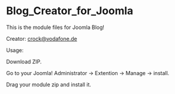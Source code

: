 # Blog_Creator_for_Joomla

This is the module files for Joomla Blog!

Creator: crock@vodafone.de

Usage:

Download ZIP.


Go to your Joomla! Administrator -> Extention -> Manage -> install.

Drag your module zip and install it.

